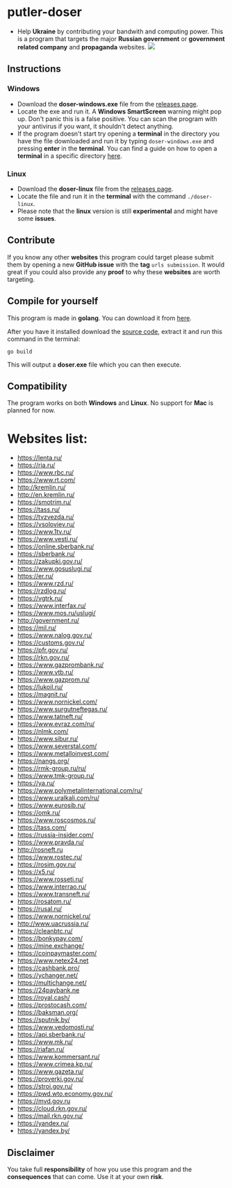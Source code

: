 # putler-doser

- Help **Ukraine** by contributing your bandwith and computing power. This is a program that targets the major **Russian government** or **government related company** and **propaganda** websites.
![](https://user-images.githubusercontent.com/96660055/155876774-df03c397-c308-4bf3-8752-5ec92272884b.png)

## Instructions
### Windows
- Download the **doser-windows.exe** file from the [releases page](https://github.com/metastck/putler-doser/releases).
- Locate the exe and run it. A **Windows SmartScreen** warning might pop up. Don't panic this is a false positive. You can scan the program with your antivirus if you want, it shouldn't detect anything.
- If the program doesn't start try opening a **terminal** in the directory you have the file downloaded and run it by typing `doser-windows.exe` and pressing **enter** in the **terminal**. You can find a guide on how to open a **terminal** in a specific directory [here](https://www.lifewire.com/open-command-prompt-in-a-folder-5185505).

### Linux
- Download the **doser-linux** file from the [releases page](https://github.com/metastck/putler-doser/releases).
- Locate the file and run it in the **terminal** with the command `./doser-linux`.
- Please note that the **linux** version is still **experimental** and might have some **issues**.

## Contribute
If you know any other **websites** this program could target please submit them by opening a new **GitHub issue** with the **tag** `urls submission`. It would great if you could also provide any **proof** to why these **websites** are worth targeting.

## Compile for yourself
This program is made in **golang**. You can download it from [here](https://go.dev/dl/).

After you have it installed download the [source code](https://codeload.github.com/metastck/putler-doser/zip/refs/heads/master), extract it and run this command in the terminal:
```
go build
```
This will output a **doser.exe** file which you can then execute.

## Compatibility
The program works on both **Windows** and **Linux**. No support for **Mac** is planned for now.

# Websites list:
- https://lenta.ru/
- https://ria.ru/
- https://www.rbc.ru/
- https://www.rt.com/
- http://kremlin.ru/
- http://en.kremlin.ru/
- https://smotrim.ru/
- https://tass.ru/
- https://tvzvezda.ru/
- https://vsoloviev.ru/
- https://www.1tv.ru/
- https://www.vesti.ru/
- https://online.sberbank.ru/
- https://sberbank.ru/
- https://zakupki.gov.ru/
- https://www.gosuslugi.ru/
- https://er.ru/
- https://www.rzd.ru/
- https://rzdlog.ru/
- https://vgtrk.ru/
- https://www.interfax.ru/
- https://www.mos.ru/uslugi/
- http://government.ru/
- https://mil.ru/
- https://www.nalog.gov.ru/
- https://customs.gov.ru/
- https://pfr.gov.ru/
- https://rkn.gov.ru/
- https://www.gazprombank.ru/
- https://www.vtb.ru/
- https://www.gazprom.ru/
- https://lukoil.ru/
- https://magnit.ru/
- https://www.nornickel.com/
- https://www.surgutneftegas.ru/
- https://www.tatneft.ru/
- https://www.evraz.com/ru/
- https://nlmk.com/
- https://www.sibur.ru/
- https://www.severstal.com/
- https://www.metalloinvest.com/
- https://nangs.org/
- https://rmk-group.ru/ru/
- https://www.tmk-group.ru/
- https://ya.ru/
- https://www.polymetalinternational.com/ru/
- https://www.uralkali.com/ru/
- https://www.eurosib.ru/
- https://omk.ru/
- https://www.roscosmos.ru/
- https://tass.com/
- https://russia-insider.com/
- https://www.pravda.ru/
- http://rosneft.ru
- https://www.rostec.ru/
- https://rosim.gov.ru/
- https://x5.ru/
- https://www.rosseti.ru/
- https://www.interrao.ru/
- https://www.transneft.ru/
- https://rosatom.ru/
- https://rusal.ru/
- https://www.nornickel.ru/
- http://www.uacrussia.ru/
- https://cleanbtc.ru/
- https://bonkypay.com/
- https://mine.exchange/
- https://coinpaymaster.com/
- https://www.netex24.net
- https://cashbank.pro/
- https://ychanger.net/
- https://multichange.net/
- https://24paybank.ne
- https://royal.cash/
- https://prostocash.com/
- https://baksman.org/
- https://sputnik.by/
- https://www.vedomosti.ru/
- https://api.sberbank.ru/
- https://www.mk.ru/
- https://riafan.ru/
- https://www.kommersant.ru/
- https://www.crimea.kp.ru/
- https://www.gazeta.ru/
- https://proverki.gov.ru/
- https://stroi.gov.ru/
- https://pwd.wto.economy.gov.ru/
- https://mvd.gov.ru
- https://cloud.rkn.gov.ru/
- https://mail.rkn.gov.ru/
- https://yandex.ru/
- https://yandex.by/

## Disclaimer
You take full **responsibility** of how you use this program and the **consequences** that can come. Use it at your own **risk**.
